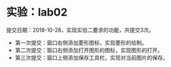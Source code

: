 # 实验：lab02
提交日期：2018-10-28，实现实验二要求的功能，共提交3次。
+ 第一次提交：窗口右侧添加菱形图标，实现菱形的绘制。
+ 第二次提交：窗口右侧添加打开图形的图标，实现图形的打开。
+ 第三次提交：窗口上侧添加保存工具栏，实现对当前图片的保存。
